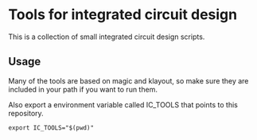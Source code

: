 # Tools for integrated circuit design

This is a collection of small integrated circuit design scripts.

## Usage

Many of the tools are based on magic and klayout, so make sure they are
included in your path if you want to run them. 

Also export a environment variable called IC_TOOLS that points
to this repository.

```
export IC_TOOLS="$(pwd)"
```


